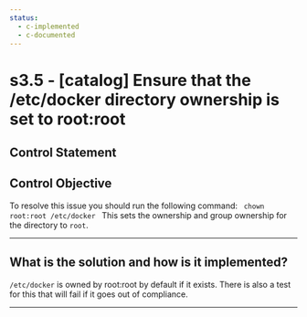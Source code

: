 ```yaml
---
status:
  - c-implemented
  - c-documented
---
```


# s3.5 - \[catalog\] Ensure that the /etc/docker directory ownership is set to root:root

## Control Statement

## Control Objective

To resolve this issue you should run the following command:    ```  chown root:root /etc/docker  ```  This sets the ownership and group ownership for the directory to `root`.

______________________________________________________________________

## What is the solution and how is it implemented?

`/etc/docker` is owned by root:root by default if it exists.
There is also a test for this that will fail if it goes out of compliance.

______________________________________________________________________
